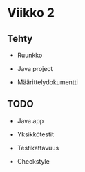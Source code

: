 # Viikko 2

## Tehty
- Ruunkko

- Java project

- Määrittelydokumentti


## TODO
- Java app

- Yksikkötestit

- Testikattavuus

- Checkstyle

